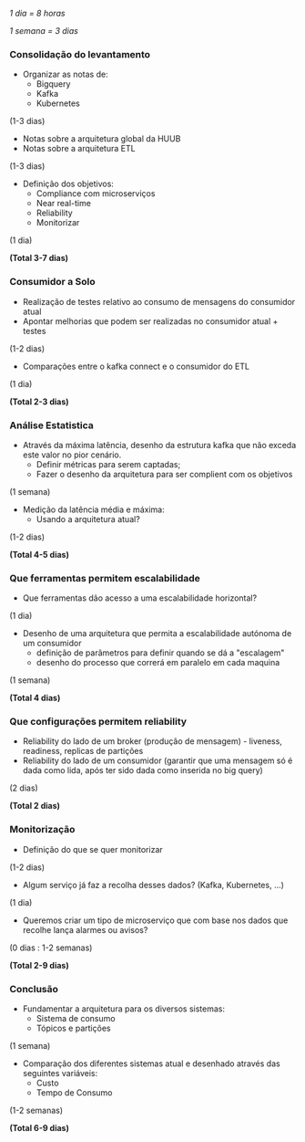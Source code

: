 *1 dia = 8 horas*

*1 semana = 3 dias*

### Consolidação do levantamento
- Organizar as notas de: 
	- Bigquery
	- Kafka
	- Kubernetes

(1-3 dias)

- Notas sobre a arquitetura global da HUUB 
- Notas sobre a arquitetura ETL

(1-3 dias)

- Definição dos objetivos: 
	- Compliance com microserviços
	- Near real-time
	- Reliability
	- Monitorizar

(1 dia)

**(Total 3-7 dias)**

### Consumidor a Solo
- Realização de testes relativo ao consumo de mensagens do consumidor atual
- Apontar melhorias que podem ser realizadas no consumidor atual + testes

(1-2 dias)

- Comparações entre o kafka connect e o consumidor do ETL

(1 dia)

**(Total 2-3 dias)**


### Análise Estatistica
- Através da máxima latência, desenho da estrutura kafka que não exceda este valor no pior cenário.
	- Definir métricas para serem captadas; 
	- Fazer o desenho da arquitetura para ser complient com os objetivos

(1 semana)

- Medição da latência média e máxima:
	- Usando a arquitetura atual?

(1-2 dias)

**(Total 4-5 dias)**


### Que ferramentas permitem escalabilidade
- Que ferramentas dão acesso a uma escalabilidade horizontal?

(1 dia)

- Desenho de uma arquitetura que permita a escalabilidade autónoma de um consumidor
	- definição de parâmetros para definir quando se dá a "escalagem"
	- desenho do processo que correrá em paralelo em cada maquina

(1 semana)

**(Total 4 dias)**


### Que configurações permitem reliability 
- Reliability do lado de um broker (produção de mensagem)
		- liveness, readiness, replicas de partições
- Reliability do lado de um consumidor (garantir que uma mensagem só é dada como lida, após ter sido dada como inserida no big query)

(2 dias)

**(Total 2 dias)**

### Monitorização
- Definição do que se quer monitorizar

(1-2 dias)

- Algum serviço já faz a recolha desses dados? (Kafka, Kubernetes, ...)

(1 dia)

- Queremos criar um tipo de microserviço que com base nos dados que recolhe lança alarmes ou avisos?

(0 dias : 1-2 semanas)

**(Total 2-9 dias)**




### Conclusão
- Fundamentar a arquitetura para os diversos sistemas: 
	- Sistema de consumo
	- Tópicos e partições

(1 semana)

- Comparação dos diferentes sistemas atual e desenhado através das seguintes variáveis:
	- Custo
	- Tempo de Consumo

(1-2 semanas)

**(Total 6-9 dias)**

